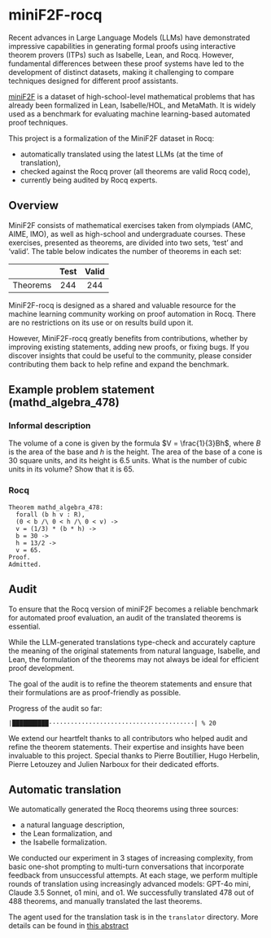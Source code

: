 # miniF2F-rocq

Recent advances in Large Language Models (LLMs) have demonstrated impressive capabilities in generating formal proofs
using interactive theorem provers (ITPs) such as Isabelle, Lean, and Rocq.
However, fundamental differences between these proof systems have led to the development of distinct datasets,
making it challenging to compare techniques designed for different proof assistants.

[miniF2F](https://github.com/facebookresearch/miniF2F) is 
a dataset of high-school-level mathematical problems that has already been formalized in Lean, Isabelle/HOL, and MetaMath.
It is widely used as a benchmark for evaluating machine learning-based automated proof techniques.

This project is a formalization of the MiniF2F dataset in Rocq:
- automatically translated using the latest LLMs (at the time of translation),
- checked against the Rocq prover (all theorems are valid Rocq code),
- currently being audited by Rocq experts.

## Overview

MiniF2F consists of mathematical exercises taken from olympiads (AMC, AIME, IMO), as well as high-school and undergraduate courses. These exercises, presented as theorems, are divided into two sets, ‘test’ and ‘valid’. The table below indicates the number of theorems in each set:

|          | Test | Valid |
|:--------:|:----:|:-----:|
| Theorems |  244 |  244  |

MiniF2F-rocq is designed as a shared and valuable resource for the machine learning community working on proof automation in Rocq. There are no restrictions on its use or on results build upon it.

However, MiniF2F-rocq greatly benefits from contributions, whether by improving existing statements, adding new proofs, or fixing bugs. If you discover insights that could be useful to the community, please consider contributing them back to help refine and expand the benchmark.

## Example problem statement (mathd_algebra_478)

### Informal description

The volume of a cone is given by the formula $V = \frac{1}{3}Bh$, where $B$ is the area of the base and $h$ is the height. The area of the base of a cone is 30 square units, and its height is 6.5 units. What is the number of cubic units in its volume? Show that it is 65.

### Rocq

```coq
Theorem mathd_algebra_478:
  forall (b h v : R),
  (0 < b /\ 0 < h /\ 0 < v) ->
  v = (1/3) * (b * h) ->
  b = 30 ->
  h = 13/2 ->
  v = 65.
Proof.
Admitted.
```

## Audit

To ensure that the Rocq version of miniF2F becomes a reliable benchmark for automated proof evaluation,
an audit of the translated theorems is essential.

While the LLM-generated translations type-check and accurately capture the meaning of the original statements from natural language, Isabelle, and Lean,
the formulation of the theorems may not always be ideal for efficient proof development.

The goal of the audit is to refine the theorem statements and ensure that their formulations are as proof-friendly as possible.

Progress of the audit so far:

`|██████████········································| % 20`

We extend our heartfelt thanks to all contributors who helped audit and refine the theorem statements.
Their expertise and insights have been invaluable to this project.
Special thanks to
Pierre Boutillier,
Hugo Herbelin,
Pierre Letouzey and
Julien Narboux
for their dedicated efforts.


## Automatic translation

We automatically generated the Rocq theorems using three sources: 
- a natural language description, 
- the Lean formalization, and 
- the Isabelle formalization. 

We conducted our experiment in 3 stages of increasing complexity, from basic one-shot prompting to multi-turn conversations that incorporate feedback from unsuccessful attempts. 
At each stage, we perform multiple rounds of translation using increasingly advanced models: GPT-4o mini, Claude 3.5 Sonnet, o1 mini, and o1. 
We successfully translated 478 out of 488 theorems, and manually translated the last theorems.

The agent used for the translation task is in the `translator` directory.
More details can be found in [this abstract](./minif2f2rocq.pdf)